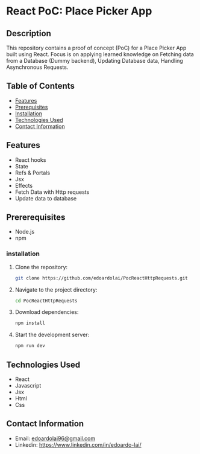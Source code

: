 # React PoC: Place Picker App

## Description
This repository contains a proof of concept (PoC) for a Place Picker App built using React. Focus is on applying learned knowledge on Fetching data from a Database (Dummy backend), Updating Database data, Handling Asynchronous Requests.

## Table of Contents
- [Features](#features)
- [Prerequisites](#prererequisites)
- [Installation](#installation)
- [Technologies Used](#technologies-used)
- [Contact Information](#contact-information)

## Features
- React hooks
- State
- Refs & Portals
- Jsx
- Effects
- Fetch Data with Http requests
- Update data to database

## Prererequisites
- Node.js
- npm

### installation
1. Clone the repository:
   ```bash
   git clone https://github.com/edoardolai/PocReactHttpRequests.git
2. Navigate to the project directory:
   ```bash
   cd PocReactHttpRequests
3. Download dependencies:
   ```bash
   npm install
4. Start the development server:
   ```bash
   npm run dev
## Technologies Used
- React
- Javascript
- Jsx
- Html
- Css

## Contact Information
- Email: edoardolai96@gmail.com
- Linkedin: https://www.linkedin.com/in/edoardo-lai/

  
